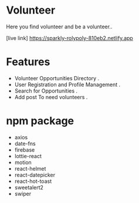 # Volunteer

Here you find volunteer and be a volunteer..

[live link] https://sparkly-rolypoly-810eb2.netlify.app

# Features

* Volunteer Opportunities Directory .
* User Registration and Profile Management .
* Search for Opportunities .
* Add post To need volunteers .

# npm package
* axios
* date-fns
* firebase
* lottie-react
* motion
* react-helmet
* react-datepicker
* react-hot-toast
* sweetalert2
* swiper